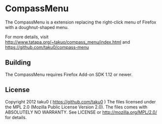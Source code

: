 # CompassMenu

The CompassMenu is a extension replacing the right-click menu of Firefox with a doughnut-shaped menu.

For more details, visit http://www.tatapa.org/~takuo/compass_menu/index.html
and https://github.com/taku0/compass-menu

## Building

The CompassMenu requires Firefox Add-on SDK 1.12 or newer.

## License

Copyright 2012 taku0 ( https://github.com/taku0 )
The files licensed under the MPL 2.0 (Mozilla Public License Version 2.0).
The files comes with ABSOLUTELY NO WARRANTY.
See LICENSE or http://mozilla.org/MPL/2.0/ for details.
